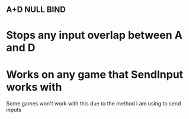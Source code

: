 ## A+D NULL BIND

# Stops any input overlap between A and D
# Works on any game that SendInput works with

Some games won't work with this due to the method i am using to send inputs
